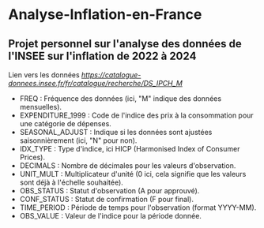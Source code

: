 # Analyse-Inflation-en-France
## Projet personnel sur l'analyse des données de l'INSEE sur l'inflation de 2022 à 2024

Lien vers les données *https://catalogue-donnees.insee.fr/fr/catalogue/recherche/DS_IPCH_M*
- FREQ : Fréquence des données (ici, "M" indique des données mensuelles).
- EXPENDITURE_1999 : Code de l'indice des prix à la consommation pour une catégorie de dépenses.
- SEASONAL_ADJUST : Indique si les données sont ajustées saisonnièrement (ici, "N" pour non).
- IDX_TYPE : Type d'indice, ici HICP (Harmonised Index of Consumer Prices).
- DECIMALS : Nombre de décimales pour les valeurs d'observation.
- UNIT_MULT : Multiplicateur d'unité (0 ici, cela signifie que les valeurs sont déjà à l'échelle souhaitée).
- OBS_STATUS : Statut d'observation (A pour approuvé).
- CONF_STATUS : Statut de confirmation (F pour final).
- TIME_PERIOD : Période de temps pour l'observation (format YYYY-MM).
- OBS_VALUE : Valeur de l'indice pour la période donnée.
